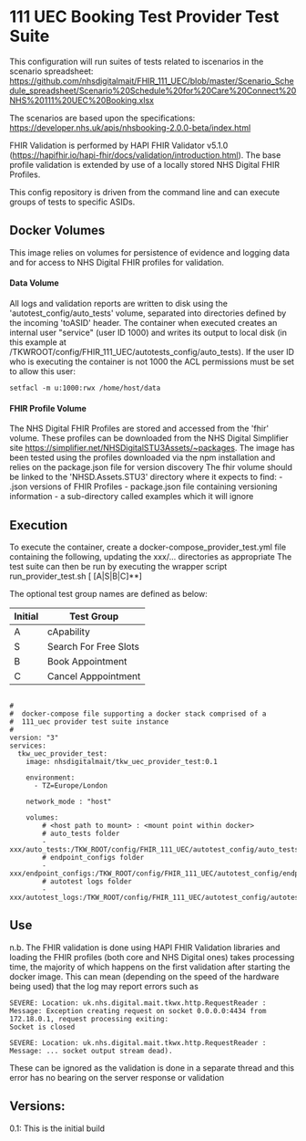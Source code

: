# 111 UEC Booking Test Provider Test Suite
This configuration will run suites of tests related to iscenarios in the scenario spreadsheet: https://github.com/nhsdigitalmait/FHIR_111_UEC/blob/master/Scenario_Schedule_spreadsheet/Scenario%20Schedule%20for%20Care%20Connect%20NHS%20111%20UEC%20Booking.xlsx

The scenarios are based upon the specifications: https://developer.nhs.uk/apis/nhsbooking-2.0.0-beta/index.html


FHIR Validation is performed by HAPI FHIR Validator v5.1.0 (https://hapifhir.io/hapi-fhir/docs/validation/introduction.html). The base profile validation is extended by use of a locally stored NHS Digital FHIR Profiles.

This config repository is driven from the command line and can execute groups of tests to specific ASIDs.

## Docker Volumes
This image relies on volumes for persistence of evidence and logging data and for access to NHS Digital FHIR profiles for validation.
#### Data Volume
All logs and validation reports are written to disk using the 'autotest_config/auto_tests' volume, separated into directories defined by the incoming 'toASID' header.
  The container when executed creates an internal user "service" (user ID 1000) and writes its output to local disk (in this example at /TKWROOT/config/FHIR_111_UEC/autotests_config/auto_tests).
  If the user ID who is executing the container is not 1000 the ACL permissions must be set to allow this user:

  ```
setfacl -m u:1000:rwx /home/host/data
```

#### FHIR Profile Volume
The NHS Digital FHIR Profiles are stored and accessed from the 'fhir' volume. 
  These profiles can be downloaded from the NHS Digital Simplifier site https://simplifier.net/NHSDigitalSTU3Assets/~packages. 
  The image has been tested using the profiles downloaded via the npm installation and relies on the package.json file for version discovery
  The fhir volume should be linked to the 'NHSD.Assets.STU3' directory where it expects to find:
    - .json versions of FHIR Profiles
    - package.json file containing versioning information
    - a sub-directory called examples which it will ignore


  ## Execution
  To execute the container, create a docker-compose_provider_test.yml file containing the following, updating the xxx/... directories as appropriate
  The test suite can then be run by executing the wrapper script run_provider_test.sh [<toAsid> [A|S|B|C]**]

  The optional test group names are defined as below:

  |Initial|Test Group|
  |-------|----------|
  |A|cApability|
  |S|Search For Free Slots|
  |B|Book Appointment|
  |C|Cancel Apppointment|

  ```

  #
  #  docker-compose file supporting a docker stack comprised of a 
  #  111_uec provider test suite instance 
  #
  version: "3"
  services:
    tkw_uec_provider_test:
      image: nhsdigitalmait/tkw_uec_provider_test:0.1
  
      environment:
        - TZ=Europe/London
  
      network_mode : "host"
  
      volumes:
          # <host path to mount> : <mount point within docker>
          # auto_tests folder
          - xxx/auto_tests:/TKW_ROOT/config/FHIR_111_UEC/autotest_config/auto_tests
          # endpoint_configs folder
          - xxx/endpoint_configs:/TKW_ROOT/config/FHIR_111_UEC/autotest_config/endpoint_configs
          # autotest logs folder
          - xxx/autotest_logs:/TKW_ROOT/config/FHIR_111_UEC/autotest_config/autotest_logs

  ```

  ## Use

n.b. The FHIR validation is done using HAPI FHIR Validation libraries and loading the FHIR profiles (both core and NHS Digital ones) takes processing time, the majority of which happens on the first validation after starting the docker image. This can mean (depending on the speed of the hardware being used) that the log may report errors such as 
```
SEVERE: Location: uk.nhs.digital.mait.tkwx.http.RequestReader : Message: Exception creating request on socket 0.0.0.0:4434 from 172.18.0.1, request processing exiting: 
Socket is closed

SEVERE: Location: uk.nhs.digital.mait.tkwx.http.RequestReader : Message: ... socket output stream dead). 
```
These can be ignored as the validation is done in a separate thread and this error has no bearing on the server response or validation

  ## Versions:
  0.1: This is the initial build
